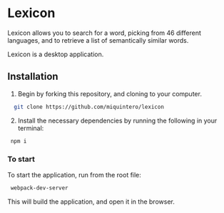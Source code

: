 # Lexicon

Lexicon allows you to search for a word, picking from 46 different languages, and to retrieve a list of semantically similar words. 

Lexicon is a desktop application. 

## Installation

1. Begin by forking this repository, and cloning to your computer. 

 ```bash
   git clone https://github.com/miquintero/lexicon
 ```
   
2.  Install the necessary dependencies by running the following in your terminal:

   ```bash
    npm i
  ```

### To start

To start the application, run from the root file:

   ```bash
    webpack-dev-server
  ```
  
This will build the application, and open it in the browser. 